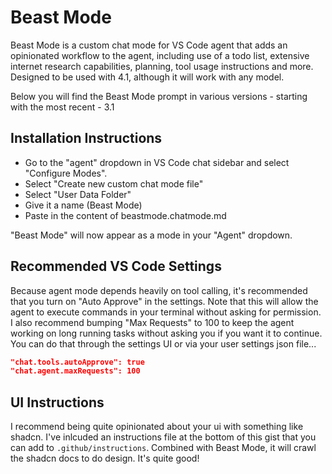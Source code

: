 # Beast Mode

Beast Mode is a custom chat mode for VS Code agent that adds an opinionated workflow to the agent, including use of a todo list, extensive internet research capabilities, planning, tool usage instructions and more. Designed to be used with 4.1, although it will work with any model.

Below you will find the Beast Mode prompt in various versions - starting with the most recent - 3.1

## Installation Instructions

* Go to the "agent" dropdown in VS Code chat sidebar and select "Configure Modes". 
* Select "Create new custom chat mode file"
* Select "User Data Folder"
* Give it a name (Beast Mode)
* Paste in the content of beastmode.chatmode.md

"Beast Mode" will now appear as a mode in your "Agent" dropdown.

## Recommended VS Code Settings

Because agent mode depends heavily on tool calling, it's recommended that you turn on "Auto Approve" in the settings. Note that this will allow the agent to execute commands in your terminal without asking for permission. I also recommend bumping "Max Requests" to 100 to keep the agent working on long running tasks without asking you if you want it to continue. You can do that through the settings UI or via your user settings json file...

```json
"chat.tools.autoApprove": true
"chat.agent.maxRequests": 100
```

## UI Instructions

I recommend being quite opinionated about your ui with something like shadcn. I've inlcuded an instructions file at the bottom of this gist that you can add to `.github/instructions`. Combined with Beast Mode, it will crawl the shadcn docs to do design. It's quite good!